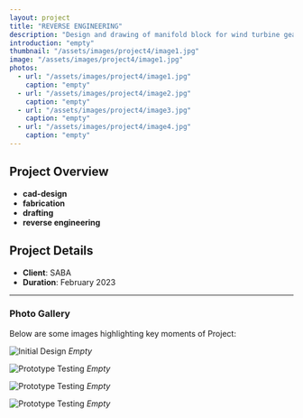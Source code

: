 ```yaml
---
layout: project
title: "REVERSE ENGINEERING"
description: "Design and drawing of manifold block for wind turbine gearbox. Including all geometric tolerances."
introduction: "empty"
thumbnail: "/assets/images/project4/image1.jpg"
image: "/assets/images/project4/image1.jpg"
photos:
  - url: "/assets/images/project4/image1.jpg"
    caption: "empty"
  - url: "/assets/images/project4/image2.jpg"
    caption: "empty"
  - url: "/assets/images/project4/image3.jpg"
    caption: "empty"
  - url: "/assets/images/project4/image4.jpg"
    caption: "empty"
---
```


## Project Overview
- **cad-design**
- **fabrication**
- **drafting**
- **reverse engineering**

## Project Details
- **Client**: SABA
- **Duration**: February 2023


---

### Photo Gallery
Below are some images highlighting key moments of Project:

![Initial Design](image1.jpg)
*Empty*

![Prototype Testing](image2.jpg)
*Empty*

![Prototype Testing](image3.jpg)
*Empty*

![Prototype Testing](image4.jpg)
*Empty*


